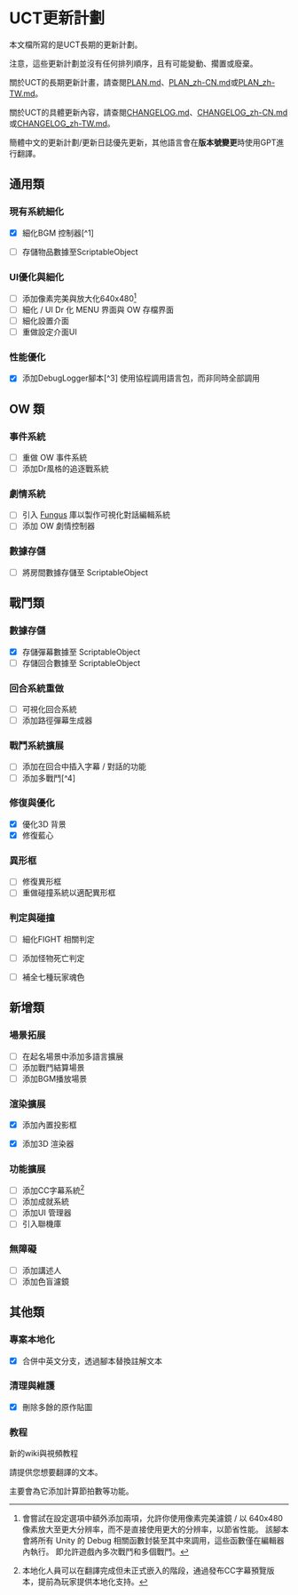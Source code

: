 # UCT更新計劃

本文檔所寫的是UCT長期的更新計劃。

注意，這些更新計劃並沒有任何排列順序，且有可能變動、擱置或廢棄。

關於UCT的長期更新計畫，請查閱[PLAN.md](PLAN.md)、[PLAN_zh-CN.md](PLAN_zh-CN.md)或[PLAN_zh-TW.md](PLAN_zh-TW.md)。

關於UCT的具體更新內容，請查閱[CHANGELOG.md](CHANGELOG.md)、[CHANGELOG_zh-CN.md](CHANGELOG_zh-CN.md)或[CHANGELOG_zh-TW.md](CHANGELOG_zh-TW.md)。

簡體中文的更新計劃/更新日誌優先更新，其他語言會在**版本號變更**時使用GPT進行翻譯。

## 通用類
### 現有系統細化
- [x] 細化BGM 控制器[^1]
- [ ] 存儲物品數據至ScriptableObject


### UI優化與細化
- [ ] 添加像素完美與放大化640x480[^2]
- [ ] 細化 / UI Dr 化 MENU 界面與 OW 存檔界面
- [ ] 細化設置介面
- [ ] 重做設定介面UI

### 性能優化
- [x] 添加DebugLogger腳本[^3]
使用協程調用語言包，而非同時全部調用

## OW 類
### 事件系統
- [ ] 重做 OW 事件系統
- [ ] 添加Dr風格的追逐戰系統

### 劇情系統
- [ ] 引入 [Fungus](https://github.com/snozbot/fungus) 庫以製作可視化對話編輯系統
- [ ] 添加 OW 劇情控制器

### 數據存儲
- [ ] 將房間數據存儲至 ScriptableObject

## 戰鬥類
### 數據存儲
- [x] 存儲彈幕數據至 ScriptableObject
- [ ] 存儲回合數據至 ScriptableObject

### 回合系統重做
- [ ] 可視化回合系統
- [ ] 添加路徑彈幕生成器

### 戰鬥系統擴展
- [ ] 添加在回合中插入字幕 / 對話的功能
- [ ] 添加多戰鬥[^4]

### 修復與優化
- [x] 優化3D 背景
- [x] 修復藍心

### 異形框
- [ ] 修復異形框
- [ ] 重做碰撞系統以適配異形框

### 判定與碰撞
- [ ] 細化FIGHT 相關判定
- [ ] 添加怪物死亡判定
- [ ] 補全七種玩家魂色


## 新增類
### 場景拓展
- [ ] 在起名場景中添加多語言擴展
- [ ] 添加戰鬥結算場景
- [ ] 添加BGM播放場景

### 渲染擴展
- [x] 添加內置投影框
- [x] 添加3D 渲染器


### 功能擴展
- [ ] 添加CC字幕系統[^5]
- [ ] 添加成就系統
- [ ] 添加UI 管理器
- [ ] 引入聯機庫

### 無障礙
- [ ] 添加講述人
- [ ] 添加色盲濾鏡

## 其他類
### 專案本地化
- [x] 合併中英文分支，透過腳本替換註解文本

### 清理與維護
- [x] 刪除多餘的原作貼圖

### 教程
新的wiki與視頻教程

請提供您想要翻譯的文本。

主要會為它添加計算節拍數等功能。
[^2]: 會嘗試在設定選項中額外添加兩項，允許你使用像素完美濾鏡 / 以 640x480 像素放大至更大分辨率，而不是直接使用更大的分辨率，以節省性能。
該腳本會將所有 Unity 的 Debug 相關函數封裝至其中來調用，這些函數僅在編輯器內執行。
即允許遊戲內多次戰鬥和多個戰鬥。
[^5]: 本地化人員可以在翻譯完成但未正式嵌入的階段，通過發布CC字幕預覽版本，提前為玩家提供本地化支持。